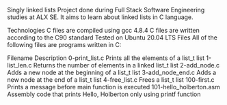 Singly linked lists
Project done during Full Stack Software Engineering studies at ALX SE. It aims to learn about linked lists in C language.

Technologies
C files are compiled using gcc 4.8.4
C files are written according to the C90 standard
Tested on Ubuntu 20.04 LTS
Files
All of the following files are programs written in C:

Filename	Description
0-print_list.c	Prints all the elements of a list_t list
1-list_len.c	Returns the number of elements in a linked list_t list
2-add_node.c	Adds a new node at the beginning of a list_t list
3-add_node_end.c	Adds a new node at the end of a list_t list
4-free_list.c	Frees a list_t list
100-first.c	Prints a message before main function is executed
101-hello_holberton.asm	Assembly code that prints Hello, Holberton only using printf function
